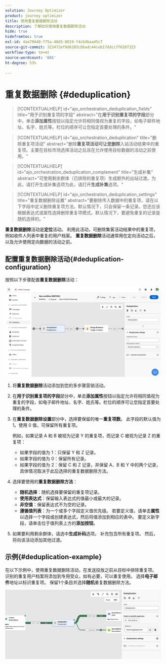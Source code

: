 ```yaml
---
solution: Journey Optimizer
product: journey optimizer
title: 使用重复数据删除活动
description: 了解如何使用重复数据删除活动
hide: true
hidefromtoc: true
exl-id: 4aa79448-f75a-48d5-8819-f4cb4baad5c7
source-git-commit: 323472ef9d6203cbbadc44ceb17ddcc7f6207323
workflow-type: tm+mt
source-wordcount: '601'
ht-degree: 53%

---
```


# 重复数据删除 {#deduplication}

>[!CONTEXTUALHELP]
>id="ajo_orchestration_deduplication_fields"
>title="用于识别重复项的字段"
>abstract="在&#x200B;**用于识别重复项的字段**&#x200B;部分中，单击&#x200B;**添加属性&#x200B;**&#x200B;按钮以指定允许将相同值视为重复的字段，如电子邮件地址、名字、姓氏等。栏位的顺序可让您指定首要处理的条件。"

>[!CONTEXTUALHELP]
>id="ajo_orchestration_deduplication"
>title="删除重复项活动"
>abstract="删除&#x200B;**重复项活动可让您删除**&#x200B;入站活动结果中的重复项。主要在目标市场选择活动之后且在允许使用目标数据的活动之前使用。"

>[!CONTEXTUALHELP]
>id="ajo_orchestration_deduplication_complement"
>title="生成补集"
>abstract="可使用剩余群体（已排除的重复项）生成额外的出站过渡。为此，请打开生成补集选项为此，请打开&#x200B;**生成补集**&#x200B;选项。"

>[!CONTEXTUALHELP]
>id="ajo_orchestration_deduplication_settings"
>title="重复数据删除设置"
>abstract="要删除传入数据中的重复项，请在以下字段中定义删除重复项方法。默认情况下，只会保留一条记录。您还应该根据表达式或属性选择删除重复项模式。默认情况下，要避免重复的记录是随机选择的。"

**重复数据删除**&#x200B;活动是&#x200B;**定位**&#x200B;活动。 利用此活动，可删除集客活动结果中的重复项，例如收件人列表中重复的用户档案。 **重复数据删除**&#x200B;活动通常用在定向活动之后，以及允许使用定向数据的活动之前。

## 配置重复数据删除活动{#deduplication-configuration}

按照以下步骤配置&#x200B;**重复数据删除**&#x200B;活动：

![](../assets/workflow-deduplication.png)

1. 将&#x200B;**重复数据删除**&#x200B;活动添加到您的多步骤营销活动。

1. 在&#x200B;**用于识别重复项的字段**&#x200B;部分中，单击&#x200B;**添加属性&#x200B;**&#x200B;按钮以指定允许将相同值视为重复的字段，如电子邮件地址、名字、姓氏等。栏位的顺序可让您指定首要处理的条件。

1. 在&#x200B;**重复数据删除设置**&#x200B;部分中，选择要保留的唯一&#x200B;**重复项数**。 此字段的默认值为 1。使用 0 值，可保留所有重复项。

   例如，如果记录 A 和 B 被视为记录 Y 的重复项，而记录 C 被视为记录 Z 的重复项：

   * 如果字段的值为 1：只保留 Y 和 Z 记录。
   * 如果字段的值为 0：保留所有记录。
   * 如果字段的值为 2：保留 C 和 Z 记录，并保留 A、B 和 Y 中的两个记录，具体情况取决于此后选择的重复数据删除方法。

1. 选择要使用的&#x200B;**重复数据删除方法**：

   * **随机选择**：随机选择要保留的重复项记录。
   * **使用表达式**：保留输入表达式的值最小或最大的记录。
   * **非空值**：保留表达式不为空的记录。
   * **遵循值列表**：为一个或多个字段定义值优先级。 若要定义值，请单击&#x200B;**属性**&#x200B;以选择一个字段或创建表达式，然后将值添加到相应的表中。 要定义新字段，请单击位于值列表上方的&#x200B;**添加按钮**。

1. 如果要利用剩余群体，请选中&#x200B;**生成补码**&#x200B;选项。 补充包含所有重复项。 然后，将向该活动添加其他过渡。

## 示例{#deduplication-example}

在以下示例中，使用重复数据删除活动，在发送投放之前从目标中排除重复项。 识别的重复用户档案将添加到专用受众，如有必要，可以重复使用。 选择&#x200B;**电子邮件**&#x200B;地址以标识重复项。 保留1个条目并选择&#x200B;**随机**&#x200B;重复数据删除方法。

![](../assets/workflow-deduplication-example.png)
